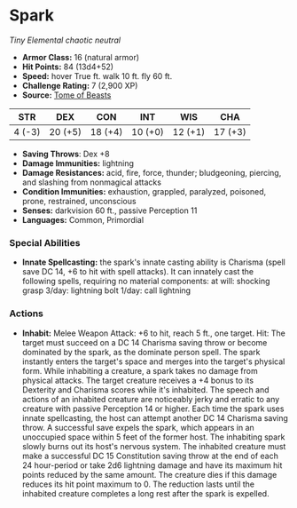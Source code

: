 # Spark

*Tiny* *Elemental* *chaotic neutral*

- **Armor Class:** 16 (natural armor)
- **Hit Points:** 84 (13d4+52)
- **Speed:** hover True ft. walk 10 ft. fly 60 ft.
- **Challenge Rating:** 7 (2,900 XP)
- **Source:** [Tome of Beasts](https://koboldpress.com/kpstore/product/tome-of-beasts-for-5th-edition-print/)

| STR | DEX | CON | INT | WIS | CHA |
| --- | --- | --- | --- | --- | --- |
| 4 (-3) | 20 (+5) | 18 (+4) | 10 (+0) | 12 (+1) | 17 (+3) |

- **Saving Throws**: Dex +8
- **Damage Immunities:** lightning
- **Damage Resistances:** acid, fire, force, thunder; bludgeoning, piercing, and slashing from nonmagical attacks
- **Condition Immunities:** exhaustion, grappled, paralyzed, poisoned, prone, restrained, unconscious
- **Senses:** darkvision 60 ft., passive Perception 11
- **Languages:** Common, Primordial
### Special Abilities
- **Innate Spellcasting:** the spark's innate casting ability is Charisma (spell save DC 14, +6 to hit with spell attacks). It can innately cast the following spells, requiring no material components:  at will: shocking grasp  3/day: lightning bolt  1/day: call lightning
### Actions
- **Inhabit:** Melee Weapon Attack: +6 to hit, reach 5 ft., one target. Hit: The target must succeed on a DC 14 Charisma saving throw or become dominated by the spark, as the dominate person spell. The spark instantly enters the target's space and merges into the target's physical form. While inhabiting a creature, a spark takes no damage from physical attacks. The target creature receives a +4 bonus to its Dexterity and Charisma scores while it's inhabited. The speech and actions of an inhabited creature are noticeably jerky and erratic to any creature with passive Perception 14 or higher. Each time the spark uses innate spellcasting, the host can attempt another DC 14 Charisma saving throw. A successful save expels the spark, which appears in an unoccupied space within 5 feet of the former host. The inhabiting spark slowly burns out its host's nervous system. The inhabited creature must make a successful DC 15 Constitution saving throw at the end of each 24 hour-period or take 2d6 lightning damage and have its maximum hit points reduced by the same amount. The creature dies if this damage reduces its hit point maximum to 0. The reduction lasts until the inhabited creature completes a long rest after the spark is expelled.

